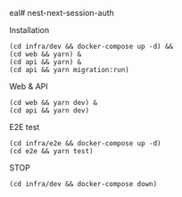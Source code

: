 eal# nest-next-session-auth

Installation

```
(cd infra/dev && docker-compose up -d) &&
(cd web && yarn) &
(cd api && yarn) &
(cd api && yarn migration:run)
```

Web & API

```
(cd web && yarn dev) &
(cd api && yarn dev)
```

E2E test

```
(cd infra/e2e && docker-compose up -d)
(cd e2e && yarn test)
```

STOP

```
(cd infra/dev && docker-compose down)
```
